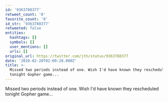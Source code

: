 ```yaml
---
id: '9363788377'
retweet_count: '0'
favorite_count: '0'
id_str: '9363788377'
retweeted: false
entities:
  hashtags: []
  symbols: []
  user_mentions: []
  urls: []
original_url: https://twitter.com/jth/status/9363788377
date: '2010-02-20T02:00:28.000Z'
title: >-
  Missed two periods instead of one. Wish I'd have known they rescheduled
  tonight Gopher game...
---
```


Missed two periods instead of one. Wish I'd have known they rescheduled tonight Gopher game...
